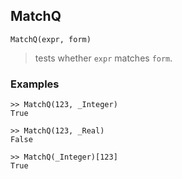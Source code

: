 ## MatchQ

```
MatchQ(expr, form)
```

> tests whether `expr` matches `form`.
 
### Examples

```
>> MatchQ(123, _Integer)
True
	 
>> MatchQ(123, _Real)
False
	 
>> MatchQ(_Integer)[123]
True
```
